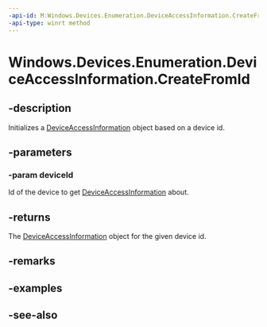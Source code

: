 ----api-id: M:Windows.Devices.Enumeration.DeviceAccessInformation.CreateFromId(System.String)
-api-type: winrt method
---<!-- Method syntaxpublic Windows.Devices.Enumeration.DeviceAccessInformation CreateFromId(System.String deviceId)--># Windows.Devices.Enumeration.DeviceAccessInformation.CreateFromId## -descriptionInitializes a [DeviceAccessInformation](deviceaccessinformation.md) object based on a device id.## -parameters### -param deviceIdId of the device to get [DeviceAccessInformation](deviceaccessinformation.md) about.## -returnsThe [DeviceAccessInformation](deviceaccessinformation.md) object for the given device id.## -remarks## -examples## -see-also